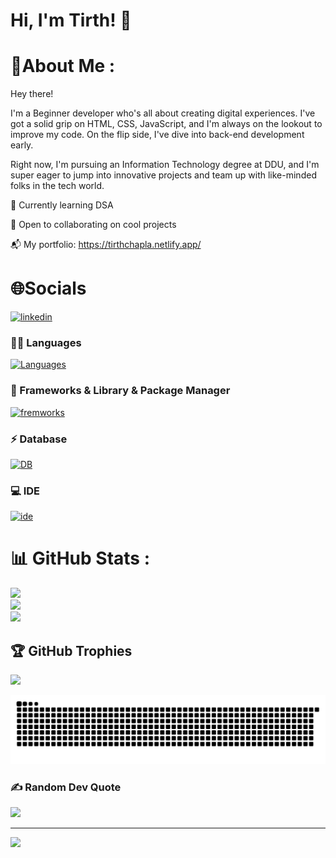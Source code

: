 
# Hi, I'm Tirth! 👋


# 💫About Me :
Hey there!

I'm a Beginner developer who's all about creating digital experiences. I've got a solid grip on HTML, CSS, JavaScript, and I'm always on the lookout to improve my code. On the flip side, I've dive into back-end development early.

Right now, I'm pursuing an Information Technology degree at DDU, and I'm super eager to jump into innovative projects and team up with like-minded folks in the tech world.

🌱 Currently learning DSA

🤝 Open to collaborating on cool projects

📬 My portfolio: https://tirthchapla.netlify.app/

# 🌐Socials

[![linkedin](https://skillicons.dev/icons?i=linkedin)]([https://www.linkedin.com/in/TirthChapla](https://www.linkedin.com/in/tirth-chapla-589227297?utm_source=share&utm_campaign=share_via&utm_content=profile&utm_medium=android_app))


### 👩‍💻 Languages
[![Languages](https://skillicons.dev/icons?i=c,cpp,java,py,html,css,js)](https://skillicons.dev)
### 🚀 Frameworks & Library & Package Manager
[![fremworks](https://skillicons.dev/icons?i=react,vite,nodejs,express,mongodb,redux)](https://skillicons.dev)
### ⚡ Database
[![DB](https://skillicons.dev/icons?i=mongodb,postgres)](https://skillicons.dev)
### 💻 IDE
[![ide](https://skillicons.dev/icons?i=vscode)](https://skillicons.dev)

# 📊 GitHub Stats :
![](https://github-readme-stats.vercel.app/api?username=TirthChapla&theme=tokyonight&hide_border=true&include_all_commits=true&count_private=true)<br/>
![](https://github-readme-streak-stats.herokuapp.com/?user=TirthChapla&theme=tokyonight&hide_border=true)<br/>
![](https://github-readme-stats.vercel.app/api/top-langs/?username=TirthChapla&theme=tokyonight&hide_border=true&include_all_commits=true&count_private=true&layout=compact)

## 🏆 GitHub Trophies
![](https://github-trophies.vercel.app/?username=TirthChapla&theme=darkhub&no-frame=true&no-bg=false&margin-w=4)


<div align="center">
  
  ![snake gif](https://github.com/TirthChapla/TirthChapla/blob/output/github-snake-dark.svg)

</div>


### ✍️ Random Dev Quote
![](https://quotes-github-readme.vercel.app/api?type=horizontal&theme=tokyonight)


---
[![](https://visitcount.itsvg.in/api?id=TirthChapla&icon=1&color=0)](https://visitcount.itsvg.in)



<!---
TirthChapla is a ✨ special ✨ repository because its `README.md` (this file) appears on your GitHub profile.
You can click the Preview link to take a look at your changes.
--->
